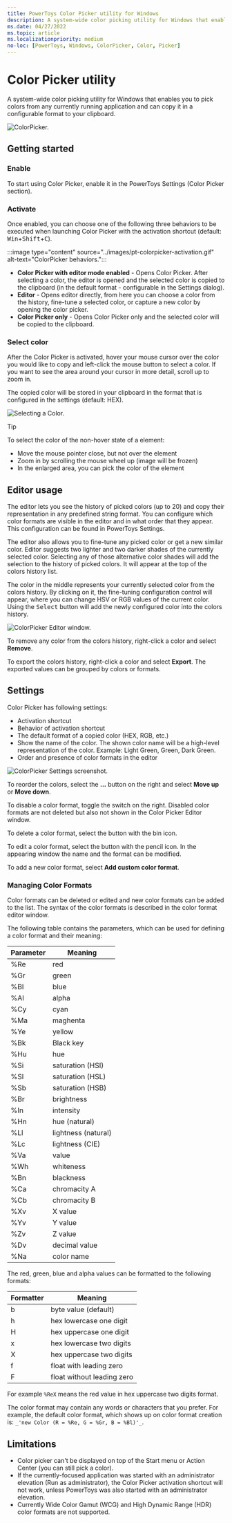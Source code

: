 ```yaml
---
title: PowerToys Color Picker utility for Windows
description: A system-wide color picking utility for Windows that enables you to pick colors from the screen and automatically copies the default value to your clipboard.
ms.date: 04/27/2022
ms.topic: article
ms.localizationpriority: medium
no-loc: [PowerToys, Windows, ColorPicker, Color, Picker]
---
```


# Color Picker utility

A system-wide color picking utility for Windows that enables you to pick colors from any currently running application and can copy it in a configurable format to your clipboard.

![ColorPicker.](../images/pt-colorpicker-hex-editor.png)

## Getting started

### Enable

To start using Color Picker, enable it in the PowerToys Settings (Color Picker section).

### Activate

Once enabled, you can choose one of the following three behaviors to be executed when launching Color Picker with the activation shortcut (default: <kbd>Win</kbd>+<kbd>Shift</kbd>+<kbd>C</kbd>).

:::image type="content" source="../images/pt-colorpicker-activation.gif" alt-text="ColorPicker behaviors.":::

- **Color Picker with editor mode enabled** - Opens Color Picker. After selecting a color, the editor is opened and the selected color is copied to the clipboard (in the default format - configurable in the Settings dialog).
- **Editor** - Opens editor directly, from here you can choose a color from the history, fine-tune a selected color, or capture a new color by opening the color picker.
- **Color Picker only** - Opens Color Picker only and the selected color will be copied to the clipboard.

### Select color

After the Color Picker is activated, hover your mouse cursor over the color you would like to copy and left-click the mouse button to select a color. If you want to see the area around your cursor in more detail, scroll up to zoom in.

The copied color will be stored in your clipboard in the format that is configured in the settings (default: HEX).

![Selecting a Color.](../images/pt-colorpicker.gif)

> [!TIP]
> To select the color of the non-hover state of a element:
>
> - Move the mouse pointer close, but not over the element
> - Zoom in by scrolling the mouse wheel up (image will be frozen)
> - In the enlarged area, you can pick the color of the element

## Editor usage

The editor lets you see the history of picked colors (up to 20) and copy their representation in any predefined string format. You can configure which color formats are visible in the editor and in what order that they appear. This configuration can be found in PowerToys Settings.

The editor also allows you to fine-tune any picked color or get a new similar color. Editor suggests two lighter and two darker shades of the currently selected color. Selecting any of those alternative color shades will add the selection to the history of picked colors. It will appear at the top of the colors history list.

The color in the middle represents your currently selected color from the colors history. By clicking on it, the fine-tuning configuration control will appear, where you can change HSV or RGB values of the current color. Using the <kbd>Select</kbd> button will add the newly configured color into the colors history.

![ColorPicker Editor window.](../images/pt-colorpicker-editor.gif)

To remove any color from the colors history, right-click a color and select **Remove**.

To export the colors history, right-click a color and select **Export**. The exported values can be grouped by colors or formats.

## Settings

Color Picker has following settings:

- Activation shortcut
- Behavior of activation shortcut
- The default format of a copied color (HEX, RGB, etc.)
- Show the name of the color. The shown color name will be a high-level representation of the color. Example: Light Green, Green, Dark Green.
- Order and presence of color formats in the editor

![ColorPicker Settings screenshot.](../images/pt-colorpicker-settings.gif)

To reorder the colors, select the **...** button on the right and select **Move up** or **Move down**.

To disable a color format, toggle the switch on the right. Disabled color formats are not deleted but also not shown in the Color Picker Editor window.

To delete a color format, select the button with the bin icon.

To edit a color format, select the button with the pencil icon. In the appearing window the name and the format can be modified. 

To add a new color format, select **Add custom color format**. 

### Managing Color Formats

Color formats can be deleted or edited and new color formats can be added to the list. The syntax of the color formats is described in the color format editor window. 

The following table contains the parameters, which can be used for defining a color format and their meaning: 

| Parameter | Meaning             |
|-----------|---------------------|
| %Re		| red                 |
| %Gr		| green               |
| %Bl		| blue                |
| %Al		| alpha               |
| %Cy		| cyan                |
| %Ma		| maghenta            |
| %Ye		| yellow              |
| %Bk		| Black key           |
| %Hu		| hue                 |
| %Si		| saturation (HSI)    |
| %Sl		| saturation (HSL)    |
| %Sb		| saturation (HSB)    |
| %Br		| brightness          |
| %In		| intensity           |
| %Hn		| hue (natural)       |
| %Ll		| lightness (natural) |
| %Lc		| lightness (CIE)     |
| %Va		| value               |
| %Wh		| whiteness           |
| %Bn		| blackness           |
| %Ca		| chromacity A        |
| %Cb		| chromacity B        |
| %Xv		| X value             |
| %Yv		| Y value             |
| %Zv		| Z value             |
| %Dv		| decimal value       |
| %Na		| color name          |

The red, green, blue and alpha values can be formatted to the following formats:

| Formatter | Meaning                    |
|-----------|----------------------------|
| b  		| byte value (default)       |
| h 		| hex lowercase one digit    |
| H			| hex uppercase one digit    |
| x			| hex lowercase two digits   |
| X			| hex uppercase two digits   |
| f			| float with leading zero    |
| F			| float without leading zero |

For example `%ReX` means the red value in hex uppercase two digits format.

The color format may contain any words or characters that you prefer. For example, the default color format, which shows up on color format creation is: `_'new Color (R = %Re, G = %Gr, B = %Bl)'_`.

## Limitations

- Color picker can't be displayed on top of the Start menu or Action Center (you can still pick a color).
- If the currently-focused application was started with an administrator elevation (Run as administrator), the Color Picker activation shortcut will not work, unless PowerToys was also started with an administrator elevation.
- Currently Wide Color Gamut (WCG) and High Dynamic Range (HDR) color formats are not supported.
